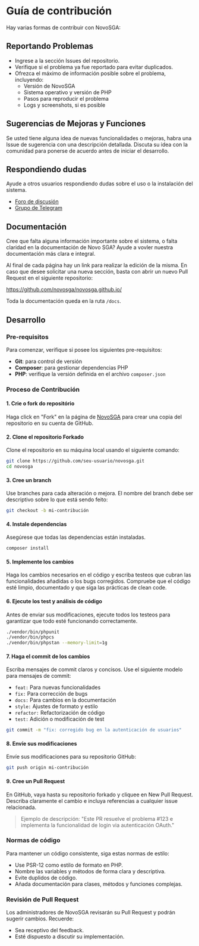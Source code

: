 # Guía de contribución

Hay varias formas de contribuir con NovoSGA:

## Reportando Problemas

- Ingrese a la sección Issues del repositorio.
- Verifique si el problema ya fue reportado para evitar duplicados.
- Ofrezca el máximo de información posible sobre el problema, incluyendo:
    - Versión de NovoSGA
    - Sistema operativo y versión de PHP
    - Pasos para reproducir el problema
    - Logs y screenshots, si es posible


## Sugerencias de Mejoras y Funciones

Se usted tiene alguna idea de nuevas funcionalidades o mejoras, habra una Issue de sugerencia con una descripción detallada. Discuta su idea con la comunidad para ponerse de acuerdo antes de iniciar el desarrollo.


## Respondiendo dudas

Ayude a otros usuarios respondiendo dudas sobre el uso o la instalación del sistema.

- [Foro de discusión](https://discuss.novosga.org/)
- [Grupo de Telegram](https://t.me/novosga)

## Documentación

Cree que falta alguna información importante sobre el sistema, o falta claridad en la documentación de Novo SGA? Ayude a vovler nuestra documentación más clara e integral.

Al final de cada página hay un link para realizar la edición de la misma. En caso que desee solicitar una nueva sección, basta con abrir un nuevo Pull Request en el siguiente repositorio:

https://github.com/novosga/novosga.github.io/

Toda la documentación queda en la ruta `/docs`.


## Desarrollo

### Pre-requisitos

Para comenzar, verifique si posee los siguientes pre-requisitos:

- **Git**: para control de versión
- **Composer**: para gestionar dependencias PHP
- **PHP**: verifique la versión definida en el archivo `composer.json`

### Proceso de Contribución

#### 1. Crie o fork do repositório

Haga click en "Fork" en la página de [NovoSGA](https://github.com/novosga/novosga) para crear una copia del repositorio en su cuenta de GitHub.

#### 2. Clone el repositorio Forkado

Clone el repositorio en su máquina local usando el siguiente comando:

```bash
git clone https://github.com/seu-usuario/novosga.git
cd novosga
```

#### 3. Cree un branch

Use branches para cada alteración o mejora. El nombre del branch debe ser descriptivo sobre lo que está sendo feito:

```bash
git checkout -b mi-contribución
```

#### 4. Instale dependencias

Asegúrese que todas las dependencias están instaladas.

```bash
composer install
```

#### 5. Implemente los cambios

Haga los cambios necesarios en el código y escriba testeos que cubran las funcionalidades añadidas o los bugs corregidos. Compruebe que el código esté limpio, documentado y que siga las prácticas de clean code.

#### 6. Ejecute los test y análisis de código

Antes de enviar sus modificaciones, ejecute todos los testeos para garantizar que todo esté funcionando correctamente.

```bash
./vendor/bin/phpunit
./vendor/bin/phpcs
./vendor/bin/phpstan --memory-limit=1g
```

#### 7. Haga el commit de los cambios

Escriba mensajes de commit claros y concisos. Use el siguiente modelo para mensajes de commit:

- `feat:` Para nuevas funcionalidades
- `fix:` Para corrección de bugs
- `docs:` Para cambios en la documentación
- `style:` Ajustes de formato y estilo
- `refactor:` Refactorización de código
- `test:` Adición o modificación de test

```bash
git commit -m "fix: corregido bug en la autenticación de usuarios"
```

#### 8. Envíe sus modificaciones
Envíe sus modificaciones para su repositorio GitHub:

```bash
git push origin mi-contribución
```

#### 9. Cree un Pull Request

En GitHub, vaya hasta su repositorio forkado y cliquee en New Pull Request. Describa claramente el cambio e incluya referencias a cualquier issue relacionada.

> Ejemplo de descripción: "Este PR resuelve el problema #123 e implementa la funcionalidad de login via autenticación OAuth."

### Normas de código

Para mantener un código consistente, siga estas normas de estilo:

- Use PSR-12 como estilo de formato en PHP.
- Nombre las variables y métodos de forma clara y descriptiva.
- Evite duplidos de código.
- Añada documentación para clases, métodos y funciones complejas.

### Revisión de Pull Request

Los administradores de NovoSGA revisarán su Pull Request y podrán sugerir cambios. Recuerde:

- Sea receptivo del feedback.
- Esté dispuesto a discutir su implementación.

